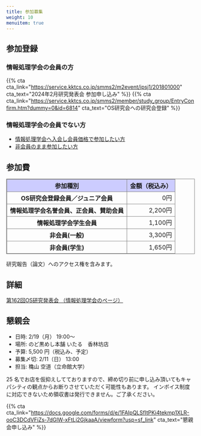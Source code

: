 ```yaml
---
title: 参加募集
weight: 10
menuitem: true
---
```

## 参加登録

### 情報処理学会の会員の方

{{% cta cta_link="https://service.kktcs.co.jp/smms2/m2event/ipsj1/201801000" cta_text="2024年2月研究発表会 参加申し込み" %}}
{{% cta cta_link="https://service.kktcs.co.jp/smms2/member/study_group/EntryConfirm.htm?dummy=0&id=6814" cta_text="OS研究会への研究会登録" %}}


### 情報処理学会の会員でない方

- [情報処理学会へ入会し会員価格で参加したい方](https://www.ipsj.or.jp/member/event_moshikomi.html#hdg1)
- [非会員のまま参加したい方](https://www.ipsj.or.jp/member/event_moshikomi.html#hdg2)


## 参加費

<style>
table.reg {
  border-collapse: collapse;
}
table.reg, table.reg th, table.reg td {
  border: solid 1px gray;
}
table.reg caption {
  caption-side: top;
  font-size: x-large;
}
table.reg thead {
  background: #ccf;
}
table.reg td {
  text-align: right;
}
</style>

<table class="reg">
  <thead>
    <tr>
      <th>参加種別</th>
      <th>金額（税込み）</th>
    </tr>
  </thead>
  <tbody>
    <tr>
      <th>OS研究会登録会員／ジュニア会員</th>
      <td>0円</td>
    </tr>
    <tr>
      <th>情報処理学会名誉会員、正会員、賛助会員</th>
      <td>2,200円</td>
    </tr>
    <tr>
      <th>情報処理学会学生会員</th>
      <td>1,100円</td>
    </tr>
    <tr>
      <th>非会員(一般)</th>
      <td>3,300円</td>
    </tr>
    <tr>
      <th>非会員(学生)</th>
      <td>1,650円</td>
    </tr>
  </tbody>
</table>
研究報告（論文）へのアクセス権を含みます。

## 詳細

[第162回OS研究発表会 （情報処理学会のページ）](https://www.ipsj.or.jp/kenkyukai/event/os162.html)


## 懇親会

- 日時: 2/19（月） 19:00～
- 場所: のど黒めし本舗 いたる　香林坊店
- 予算: 5,500 円（税込み、予定）
- 募集〆切: 2/11（日） 13:00
- 担当: 穐山 空道（立命館大学）

25 名でお店を仮抑えしてておりますので、締め切り前に申し込み頂いてもキャパシティの観点からお断りさせていただく可能性もあります。
インボイス制度に対応できないため領収書は発行できません。ご了承ください。

{{% cta cta_link="https://docs.google.com/forms/d/e/1FAIpQLSfItPKi4tekmp1XLR-ooC3DCdVFiZs-7dGlW-xFtLj2GjkaaA/viewform?usp=sf_link" cta_text="懇親会申し込み" %}}
